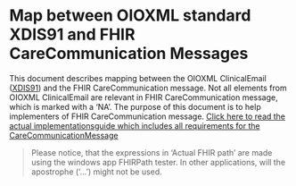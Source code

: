 

# Map between OIOXML standard XDIS91 and FHIR CareCommunication Messages 
This document describes mapping between the OIOXML ClinicalEmail (<a href="https://svn.medcom.dk/svn/releases/Standarder/Den%20gode%20korrespondance/XML/Dokumentation/" target="_blank">XDIS91</a>) and the FHIR CareCommunication message. Not all elements from OIOXML ClinicalEmail are relevant in FHIR CareCommunication message, which is marked with a ‘NA’. The purpose of this document is to help implementers of FHIR CareCommunication message. 
 <a href="https://build.fhir.org/ig/medcomdk/dk-medcom-carecommunication/" target="_blank">Click here to read the actual implementationsguide which includes all requirements for the CareCommunicationMessage</a> 


>Please notice, that the expressions in ‘Actual FHIR path’ are made using the windows app FHIRPath tester. In other applications, will the apostrophe (‘…’) might not be used.


